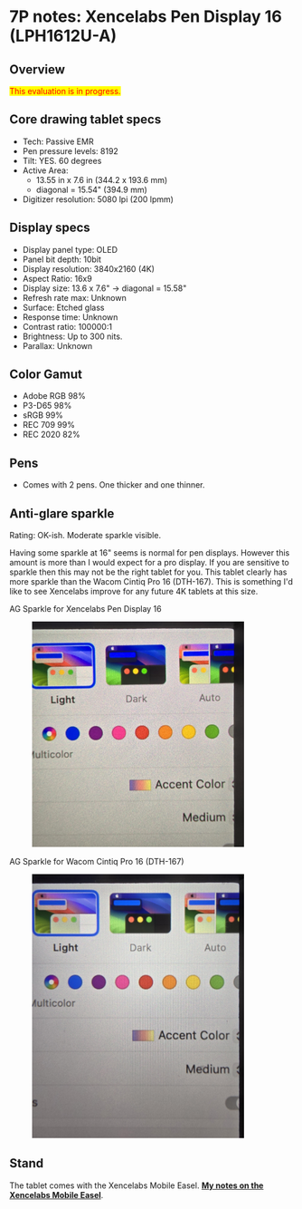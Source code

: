 # 7P notes: Xencelabs Pen Display 16 (LPH1612U-A)

## Overview <a href="#core-drawing-tablet-specs" id="core-drawing-tablet-specs"></a>

<mark style="color:red;">This evaluation is in progress.</mark>

## Core drawing tablet specs <a href="#core-drawing-tablet-specs" id="core-drawing-tablet-specs"></a>

* Tech: Passive EMR
* Pen pressure levels: 8192
* Tilt: YES. 60 degrees
* Active Area:&#x20;
  * 13.55 in x 7.6 in (344.2 x 193.6 mm)
  * diagonal = 15.54" (394.9 mm)
* Digitizer resolution: 5080 lpi (200 lpmm)

## Display specs <a href="#core-display-specs" id="core-display-specs"></a>

* Display panel type: OLED
* Panel bit depth: 10bit&#x20;
* Display resolution: 3840x2160 (4K)
* Aspect Ratio: 16x9
* Display size: 13.6 x 7.6" -> diagonal = 15.58"&#x20;
* Refresh rate max: Unknown
* Surface: Etched glass
* Response time: Unknown
* Contrast ratio: 100000:1
* Brightness: Up to 300 nits.
* Parallax: Unknown&#x20;

## Color Gamut

* Adobe RGB 98%&#x20;
* P3-D65 98%&#x20;
* sRGB 99%&#x20;
* REC 709 99%&#x20;
* REC 2020 82%

## Pens

*   Comes with 2 pens. One thicker and one thinner.



## Anti-glare sparkle

Rating: OK-ish. Moderate sparkle visible.&#x20;

Having some sparkle at 16" seems is normal for pen displays. However this amount is more than I would expect for a pro display. If you are sensitive to sparkle then this may not be the right tablet for you. This tablet clearly has more sparkle than the Wacom Cintiq Pro 16 (DTH-167). This is something I'd like to see Xencelabs improve for any future 4K tablets at this size. &#x20;

AG Sparkle for Xencelabs Pen Display 16

<figure><img src="../../.gitbook/assets/Xenclabs Pen Display 16 AG Sparkle.jpg" alt="" width="375"><figcaption></figcaption></figure>

AG Sparkle for Wacom Cintiq Pro 16 (DTH-167)

<figure><img src="../../.gitbook/assets/Wacom Cintiq Pro 16 (DTH-167) AG Sparkle.jpg" alt="" width="375"><figcaption></figcaption></figure>





## Stand

The tablet comes with the Xencelabs Mobile Easel. [**My notes on the Xencelabs Mobile Easel**](7p-xencelabs-mobile-easel.md).

